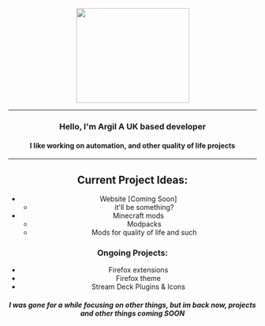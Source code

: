 <center><img src="https://argildevs.github.io/img/icon.png" width="229" height="192">
<center>

---
### Hello, I'm Argil A UK based developer

#### I like working on automation, and other quality of life projects

----
## Current Project Ideas: 
- Website [Coming Soon]
    - it'll be something? 
- Minecraft mods
    - Modpacks
    - Mods for quality of life and such

### Ongoing Projects:
- Firefox extensions
- Firefox theme
- Stream Deck Plugins & Icons

    
 ##### I was gone for a while focusing on other things, but im back now, projects and other things coming SOON


